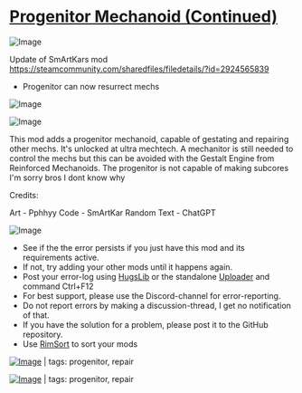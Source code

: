 # [Progenitor Mechanoid (Continued)](https://steamcommunity.com/sharedfiles/filedetails/?id=3381008533)

![Image](https://i.imgur.com/buuPQel.png)

Update of SmArtKars mod https://steamcommunity.com/sharedfiles/filedetails/?id=2924565839

- Progenitor can now resurrect mechs

![Image](https://i.imgur.com/pufA0kM.png)
	
![Image](https://i.imgur.com/Z4GOv8H.png)

This mod adds a progenitor mechanoid, capable of gestating and repairing other mechs. It's unlocked at ultra mechtech. A mechanitor is still needed to control the mechs but this can be avoided with the Gestalt Engine from Reinforced Mechanoids. The progenitor is not capable of making subcores I'm sorry bros I dont know why
 


Credits:

Art - Pphhyy
Code - SmArtKar
Random Text - ChatGPT

![Image](https://i.imgur.com/PwoNOj4.png)



-  See if the the error persists if you just have this mod and its requirements active.
-  If not, try adding your other mods until it happens again.
-  Post your error-log using [HugsLib](https://steamcommunity.com/workshop/filedetails/?id=818773962) or the standalone [Uploader](https://steamcommunity.com/sharedfiles/filedetails/?id=2873415404) and command Ctrl+F12
-  For best support, please use the Discord-channel for error-reporting.
-  Do not report errors by making a discussion-thread, I get no notification of that.
-  If you have the solution for a problem, please post it to the GitHub repository.
-  Use [RimSort](https://github.com/RimSort/RimSort/releases/latest) to sort your mods

 

[![Image](https://img.shields.io/github/v/release/emipa606/ProgenitorMechanoid?label=latest%20version&style=plastic&color=9f1111&labelColor=black)](https://steamcommunity.com/sharedfiles/filedetails/changelog/) | tags:  progenitor,  repair 

[![Image](https://img.shields.io/github/v/release/emipa606/ProgenitorMechanoid?label=latest%20version&style=plastic&color=9f1111&labelColor=black)](https://steamcommunity.com/sharedfiles/filedetails/changelog/3381008533) | tags:  progenitor,  repair
